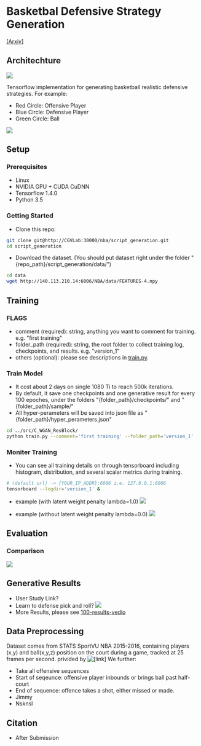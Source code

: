 # Basketbal Defensive Strategy Generation

[[Arxiv]]()

## Architechture
![](https://lh4.googleusercontent.com/rW_bzu4dIrRyARX2QIdMtORnf-H_G65UkBFYKh_4TbTAspRHnfu0ruy4B3E)

Tensorflow implementation for generating basketball realistic defensive strategies.
For example:

- Red Circle: Offensive Player
- Blue Circle: Defensive Player
- Green Circle: Ball

![](https://lh6.googleusercontent.com/yHs8-KTKGiGSL1tq9jKzJul8YpTRfX1kGWd-5lFoZ2k2E7T4a8zJTpMvxNY)

## Setup

### Prerequisites

- Linux
- NVIDIA GPU + CUDA CuDNN
- Tensorflow 1.4.0
- Python 3.5

### Getting Started

- Clone this repo:

```bash
git clone git@http://CGVLab:30000/nba/script_generation.git
cd script_generation
```

- Download the dataset. (You should put dataset right under the folder "{repo_path}/script_generation/data/")

```bash
cd data
wget http://140.113.210.14:6006/NBA/data/FEATURES-4.npy
```

## Training

### FLAGS

- comment (required): string, anything you want to comment for training. e.g. "first training"
- folder_path (required): string, the root folder to collect training log, checkpoints, and results. e.g. "version_1"
- others (optional): please see descriptions in [train.py](http://CGVLab:30000/nba/script_generation/src/C_WGAN_ResBlock/train.py).

### Train Model

- It cost about 2 days on single 1080 Ti to reach 500k iterations.
- By default, it save one checkpoints and one generative result for every 100 epoches, under the folders "{folder_path}/checkpoints/" and "{folder_path}/sample/"
- All hyper-perameters will be saved into json file as "{folder_path}/hyper_perameters.json"

```bash
cd ../src/C_WGAN_ResBlock/
python train.py --comment='first training' --folder_path='version_1'
```

### Moniter Training

- You can see all training details on through tensorboard including histogram, distribution, and several scalar metrics during training.

```bash
# (default url) -> {YOUR_IP_ADDR}:6006 i.e. 127.0.0.1:6006
tensorboard --logdir='version_1' &
```

- example (with latent weight penalty lambda=1.0)
![](https://lh6.googleusercontent.com/Z8T0VYV0o6DHqpENgGRxODXqsYTbXnvemH5ihrddfd6GVpgeJL2m1AOxc-s)

- example (without latent weight penalty lambda=0.0)
![](https://lh6.googleusercontent.com/5F0np2ynG-lIeBM9DK9vNmayAhpJGsr6XVJHGwJ6JZR5FniNr5cRcldhyJE)

## Evaluation

### Comparison
![](https://lh5.googleusercontent.com/HYH6p0a1PuOfs65nhbg5BBfX2NRRw-80d6WDdjlLxH8pIOmvIG-u-CfK3hE)

## Generative Results

- User Study Link?
- Learn to defense pick and roll?
![](https://lh6.googleusercontent.com/yHs8-KTKGiGSL1tq9jKzJul8YpTRfX1kGWd-5lFoZ2k2E7T4a8zJTpMvxNY)
- More Results, please see [100-results-vedio](link)

## Data Preprocessing
Dataset comes from STATS SportVU NBA 2015-2016, containing players (x,y) and ball(x,y,z) position on the court during a game, tracked at 25 frames per second. privided by ![[link]](https://github.com/sealneaward/nba-movement-data) We further:
- Take all offensive sequences 
- Start of seqeunce: offensive player inbounds or brings ball past half-court
- End of sequence: offence takes a shot, either missed or made. 
- Jimmy
- Nsknsl

## Citation

- After Submission